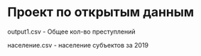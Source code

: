 # Проект по открытым данным
 output1.csv - Общее кол-во преступлений
 
 население.csv - население субъектов за 2019
